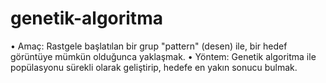 # genetik-algoritma
• Amaç: Rastgele başlatılan bir grup "pattern" (desen) ile, bir hedef görüntüye mümkün olduğunca yaklaşmak. • Yöntem: Genetik algoritma ile popülasyonu sürekli olarak geliştirip, hedefe en yakın sonucu bulmak.
